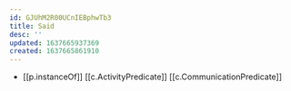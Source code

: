 ```yaml
---
id: GJUhM2R00UCnIEBphwTb3
title: Said
desc: ''
updated: 1637665937369
created: 1637665861910
---
```


- [[p.instanceOf]] [[c.ActivityPredicate]] [[c.CommunicationPredicate]]

